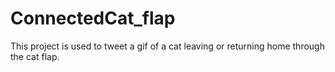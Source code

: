 # ConnectedCat_flap
This project is used to tweet a gif of a cat leaving or returning home through the cat flap.
